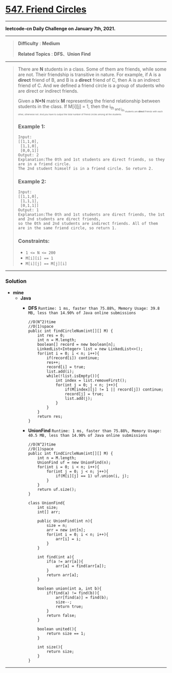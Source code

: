# [547. Friend Circles](https://leetcode.com/problems/friend-circles/)

---

**leetcode-cn Daily Challenge on January 7th, 2021.**

---

> **Difficulty** : **Medium**
>
> **Related Topics** : **DFS**、**Union Find**

---


> There are **N** students in a class. Some of them are friends, while some are not. Their friendship is transitive in nature.
> For example, if A is a **direct** friend of B, and B is a **direct** friend of C, then A is an indirect friend of C. And we defined a friend circle is a group of students who are direct or indirect friends.
>
> Given a **N*N** matrix **M** representing the friend relationship between students in the class. If M[i][j] = 1, then the i<sub>th<sub> and j<sub>th<sub> students are **direct** friends with each other, otherwise not. And you have to output the total number of friend circles among all the students.
>
> ### Example 1:
> ```
> Input:
> [[1,1,0],
>  [1,1,0],
>  [0,0,1]]
> Output: 2
> Explanation:The 0th and 1st students are direct friends, so they are in a friend circle.
> The 2nd student himself is in a friend circle. So return 2.
> ```
>
> ### Example 2:
> ```
> Input:
> [[1,1,0],
>  [1,1,1],
>  [0,1,1]]
> Output: 1
> Explanation:The 0th and 1st students are direct friends, the 1st and 2nd students are direct friends,
> so the 0th and 2nd students are indirect friends. All of them are in the same friend circle, so return 1.
> ```
>
>
> ### Constraints:
> * `1 <= N <= 200`
> * `M[i][i] == 1`
> * `M[i][j] == M[j][i]`

---


### Solution
* **mine**
  * **Java**
    * **DFS** `Runtime: 1 ms, faster than 75.88%, Memory Usage: 39.8 MB, less than 14.90% of Java online submissions`
      ```
      //O(N^2)time
      //O(1)space
      public int findCircleNum(int[][] M) {
          int res = 0;
          int n = M.length;
          boolean[] record = new boolean[n];
          LinkedList<Integer> list = new LinkedList<>();
          for(int i = 0; i < n; i++){
              if(record[i]) continue;
              res++;
              record[i] = true;
              list.add(i);
              while(!list.isEmpty()){
                  int index = list.removeFirst();
                  for(int j = 0; j < n; j++){
                      if(M[index][j] != 1 || record[j]) continue;
                      record[j] = true;
                      list.add(j);
                  }
              }
          }
          return res;
      }
      ```

    * **UnionFind** `Runtime: 1 ms, faster than 75.88%, Memory Usage: 40.5 MB, less than 14.90% of Java online submissions`
      ```
      //O(N^2)time
      //O(1)space
      public int findCircleNum(int[][] M) {
          int n = M.length;
          UnionFind uf = new UnionFind(n);
          for(int i = 0; i < n; i++){
              for(int j = 0; j < n; j++){
                  if(M[i][j] == 1) uf.union(i, j);
              }
          }
          return uf.size();
      }

      class UnionFind{
          int size;
          int[] arr;

          public UnionFind(int n){
              size = n;
              arr = new int[n];
              for(int i = 0; i < n; i++){
                  arr[i] = i;
              }
          }

          int find(int a){
              if(a != arr[a]){
                  arr[a] = find(arr[a]);
              }
              return arr[a];
          }

          boolean union(int a, int b){
              if(find(a) != find(b)){
                  arr[find(a)] = find(b);
                  size--;
                  return true;
              }
              return false;
          }

          boolean united(){
              return size == 1;
          }

          int size(){
              return size;
          }
      }
      ```

---


